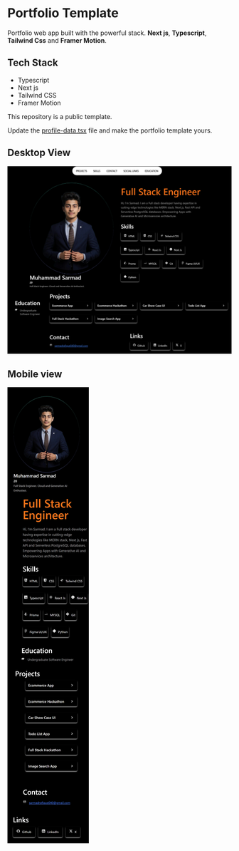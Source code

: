 # Portfolio Template

Portfolio web app built with the powerful stack. **Next js**, **Typescript**, **Tailwind Css** and **Framer Motion**.

## Tech Stack

- Typescript
- Next js
- Tailwind CSS
- Framer Motion

This repository is a public template.

Update the [profile-data.tsx](src/data/profile-data.tsx) file and make the portfolio template yours.

## Desktop View

![Desktop view](desktop-view.png)

## Mobile view

![Mobile view](mobile-view.png)
